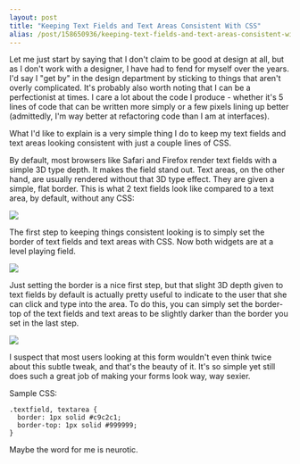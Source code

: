 ```yaml
---
layout: post
title: "Keeping Text Fields and Text Areas Consistent With CSS"
alias: /post/158650936/keeping-text-fields-and-text-areas-consistent-with-css/index.html
---
```


Let me just start by saying that I don't claim to be good at design at all, but as I don't work with a designer, I have had to fend for myself over the years. I'd say I "get by" in the design department by sticking to things that aren't overly complicated. It's probably also worth noting that I can be a perfectionist at times. I care a lot about the code I produce - whether it's 5 lines of code that can be written more simply or a few pixels lining up better (admittedly, I'm way better at refactoring code than I am at interfaces).

What I'd like to explain is a very simple thing I do to keep my text fields and text areas looking consistent with just a couple lines of CSS.

By default, most browsers like Safari and Firefox render text fields with a simple 3D type depth. It makes the field stand out. Text areas, on the other hand, are usually rendered without that 3D type effect. They are given a simple, flat border. This is what 2 text fields look like compared to a text area, by default, without any CSS:

<p class="image">
  <img src="http://thomasmango.com/images/2009/08/text-fields-no-border.png"/>
</p>

The first step to keeping things consistent looking is to simply set the border of text fields and text areas with CSS. Now both widgets are at a level playing field.

<p class="image">
  <img src="http://thomasmango.com/images/2009/08/text-fields-border.png"/>
</p>

Just setting the border is a nice first step, but that slight 3D depth given to text fields by default is actually pretty useful to indicate to the user that she can click and type into the area. To do this, you can simply set the border-top of the text fields and text areas to be slightly darker than the border you set in the last step.

<p class="image">
  <img src="http://thomasmango.com/images/2009/08/text-fields-border-with-depth.png"/>
</p>

I suspect that most users looking at this form wouldn't even think twice about this subtle tweak, and that's the beauty of it. It's so simple yet still does such a great job of making your forms look way, way sexier.

Sample CSS:

<script src='https://gist.github.com/1165286.js?file='> </script>
<noscript>
<div class='code-snippet'>
<pre><code>.textfield, textarea {
  border: 1px solid #c9c2c1;
  border-top: 1px solid #999999;
}</code></pre>
</div>
</noscript>

Maybe the word for me is neurotic.